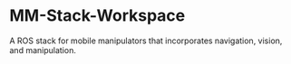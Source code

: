 # MM-Stack-Workspace
A ROS stack for mobile manipulators that incorporates navigation, vision, and manipulation. 
